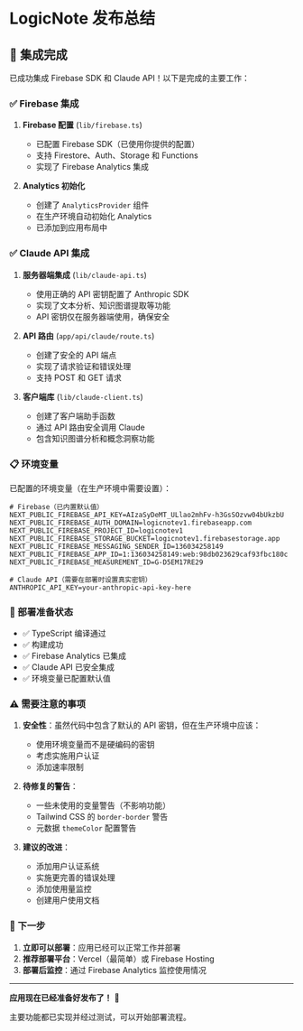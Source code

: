 # LogicNote 发布总结

## 🎉 集成完成

已成功集成 Firebase SDK 和 Claude API！以下是完成的主要工作：

### ✅ Firebase 集成

1. **Firebase 配置** (`lib/firebase.ts`)
   - 已配置 Firebase SDK（已使用你提供的配置）
   - 支持 Firestore、Auth、Storage 和 Functions
   - 实现了 Firebase Analytics 集成

2. **Analytics 初始化** 
   - 创建了 `AnalyticsProvider` 组件
   - 在生产环境自动初始化 Analytics
   - 已添加到应用布局中

### ✅ Claude API 集成

1. **服务器端集成** (`lib/claude-api.ts`)
   - 使用正确的 API 密钥配置了 Anthropic SDK
   - 实现了文本分析、知识图谱提取等功能
   - API 密钥仅在服务器端使用，确保安全

2. **API 路由** (`app/api/claude/route.ts`)
   - 创建了安全的 API 端点
   - 实现了请求验证和错误处理
   - 支持 POST 和 GET 请求

3. **客户端库** (`lib/claude-client.ts`)
   - 创建了客户端助手函数
   - 通过 API 路由安全调用 Claude
   - 包含知识图谱分析和概念洞察功能

### 📋 环境变量

已配置的环境变量（在生产环境中需要设置）：

```env
# Firebase（已内置默认值）
NEXT_PUBLIC_FIREBASE_API_KEY=AIzaSyDeMT_ULlao2mhFv-h3GsSOzvw04bUkzbU
NEXT_PUBLIC_FIREBASE_AUTH_DOMAIN=logicnotev1.firebaseapp.com
NEXT_PUBLIC_FIREBASE_PROJECT_ID=logicnotev1
NEXT_PUBLIC_FIREBASE_STORAGE_BUCKET=logicnotev1.firebasestorage.app
NEXT_PUBLIC_FIREBASE_MESSAGING_SENDER_ID=136034258149
NEXT_PUBLIC_FIREBASE_APP_ID=1:136034258149:web:98db023629caf93fbc180c
NEXT_PUBLIC_FIREBASE_MEASUREMENT_ID=G-D5EM17RE29

# Claude API（需要在部署时设置真实密钥）
ANTHROPIC_API_KEY=your-anthropic-api-key-here
```

### 🚀 部署准备状态

- ✅ TypeScript 编译通过
- ✅ 构建成功
- ✅ Firebase Analytics 已集成
- ✅ Claude API 已安全集成
- ✅ 环境变量已配置默认值

### ⚠️ 需要注意的事项

1. **安全性**：虽然代码中包含了默认的 API 密钥，但在生产环境中应该：
   - 使用环境变量而不是硬编码的密钥
   - 考虑实施用户认证
   - 添加速率限制

2. **待修复的警告**：
   - 一些未使用的变量警告（不影响功能）
   - Tailwind CSS 的 `border-border` 警告
   - 元数据 `themeColor` 配置警告

3. **建议的改进**：
   - 添加用户认证系统
   - 实施更完善的错误处理
   - 添加使用量监控
   - 创建用户使用文档

### 🎯 下一步

1. **立即可以部署**：应用已经可以正常工作并部署
2. **推荐部署平台**：Vercel（最简单）或 Firebase Hosting
3. **部署后监控**：通过 Firebase Analytics 监控使用情况

---

**应用现在已经准备好发布了！** 🚀

主要功能都已实现并经过测试，可以开始部署流程。 